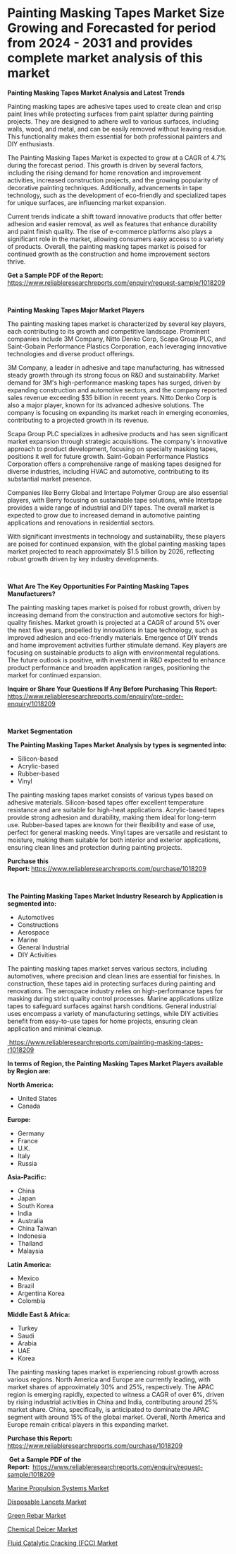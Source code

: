 <p><h1>Painting Masking Tapes Market Size Growing and Forecasted for period from 2024 - 2031 and provides complete market analysis of this market</h1></p><p><strong>Painting Masking Tapes Market Analysis and Latest Trends</strong></p>
<p><p>Painting masking tapes are adhesive tapes used to create clean and crisp paint lines while protecting surfaces from paint splatter during painting projects. They are designed to adhere well to various surfaces, including walls, wood, and metal, and can be easily removed without leaving residue. This functionality makes them essential for both professional painters and DIY enthusiasts.</p><p>The Painting Masking Tapes Market is expected to grow at a CAGR of 4.7% during the forecast period. This growth is driven by several factors, including the rising demand for home renovation and improvement activities, increased construction projects, and the growing popularity of decorative painting techniques. Additionally, advancements in tape technology, such as the development of eco-friendly and specialized tapes for unique surfaces, are influencing market expansion. </p><p>Current trends indicate a shift toward innovative products that offer better adhesion and easier removal, as well as features that enhance durability and paint finish quality. The rise of e-commerce platforms also plays a significant role in the market, allowing consumers easy access to a variety of products. Overall, the painting masking tapes market is poised for continued growth as the construction and home improvement sectors thrive.</p></p>
<p><strong>Get a Sample PDF of the Report:&nbsp;</strong> <a href="https://www.reliableresearchreports.com/enquiry/request-sample/1018209">https://www.reliableresearchreports.com/enquiry/request-sample/1018209</a></p>
<p>&nbsp;</p>
<p><strong>Painting Masking Tapes Major Market Players</strong></p>
<p><p>The painting masking tapes market is characterized by several key players, each contributing to its growth and competitive landscape. Prominent companies include 3M Company, Nitto Denko Corp, Scapa Group PLC, and Saint-Gobain Performance Plastics Corporation, each leveraging innovative technologies and diverse product offerings.</p><p>3M Company, a leader in adhesive and tape manufacturing, has witnessed steady growth through its strong focus on R&D and sustainability. Market demand for 3M's high-performance masking tapes has surged, driven by expanding construction and automotive sectors, and the company reported sales revenue exceeding $35 billion in recent years. Nitto Denko Corp is also a major player, known for its advanced adhesive solutions. The company is focusing on expanding its market reach in emerging economies, contributing to a projected growth in its revenue.</p><p>Scapa Group PLC specializes in adhesive products and has seen significant market expansion through strategic acquisitions. The company's innovative approach to product development, focusing on specialty masking tapes, positions it well for future growth. Saint-Gobain Performance Plastics Corporation offers a comprehensive range of masking tapes designed for diverse industries, including HVAC and automotive, contributing to its substantial market presence.</p><p>Companies like Berry Global and Intertape Polymer Group are also essential players, with Berry focusing on sustainable tape solutions, while Intertape provides a wide range of industrial and DIY tapes. The overall market is expected to grow due to increased demand in automotive painting applications and renovations in residential sectors.</p><p>With significant investments in technology and sustainability, these players are poised for continued expansion, with the global painting masking tapes market projected to reach approximately $1.5 billion by 2026, reflecting robust growth driven by key industry developments.</p></p>
<p>&nbsp;</p>
<p><strong>What Are The Key Opportunities For Painting Masking Tapes Manufacturers?</strong></p>
<p><p>The painting masking tapes market is poised for robust growth, driven by increasing demand from the construction and automotive sectors for high-quality finishes. Market growth is projected at a CAGR of around 5% over the next five years, propelled by innovations in tape technology, such as improved adhesion and eco-friendly materials. Emergence of DIY trends and home improvement activities further stimulate demand. Key players are focusing on sustainable products to align with environmental regulations. The future outlook is positive, with investment in R&D expected to enhance product performance and broaden application ranges, positioning the market for continued expansion.</p></p>
<p><strong>Inquire or Share Your Questions If Any Before Purchasing This Report:</strong> <a href="https://www.reliableresearchreports.com/enquiry/pre-order-enquiry/1018209">https://www.reliableresearchreports.com/enquiry/pre-order-enquiry/1018209</a></p>
<p>&nbsp;</p>
<p><strong>Market Segmentation</strong></p>
<p><strong>The Painting Masking Tapes Market Analysis by types is segmented into:</strong></p>
<p><ul><li>Silicon-based</li><li>Acrylic-based</li><li>Rubber-based</li><li>Vinyl</li></ul></p>
<p><p>The painting masking tapes market consists of various types based on adhesive materials. Silicon-based tapes offer excellent temperature resistance and are suitable for high-heat applications. Acrylic-based tapes provide strong adhesion and durability, making them ideal for long-term use. Rubber-based tapes are known for their flexibility and ease of use, perfect for general masking needs. Vinyl tapes are versatile and resistant to moisture, making them suitable for both interior and exterior applications, ensuring clean lines and protection during painting projects.</p></p>
<p><strong>Purchase this Report:&nbsp;</strong><a href="https://www.reliableresearchreports.com/purchase/1018209">https://www.reliableresearchreports.com/purchase/1018209</a></p>
<p>&nbsp;</p>
<p><strong>The Painting Masking Tapes Market Industry Research by Application is segmented into:</strong></p>
<p><ul><li>Automotives</li><li>Constructions</li><li>Aerospace</li><li>Marine</li><li>General Industrial</li><li>DIY Activities</li></ul></p>
<p><p>The painting masking tapes market serves various sectors, including automotives, where precision and clean lines are essential for finishes. In construction, these tapes aid in protecting surfaces during painting and renovations. The aerospace industry relies on high-performance tapes for masking during strict quality control processes. Marine applications utilize tapes to safeguard surfaces against harsh conditions. General industrial uses encompass a variety of manufacturing settings, while DIY activities benefit from easy-to-use tapes for home projects, ensuring clean application and minimal cleanup.</p></p>
<p><a href="https://www.reliableresearchreports.com/painting-masking-tapes-r1018209">&nbsp;https://www.reliableresearchreports.com/painting-masking-tapes-r1018209</a></p>
<p><strong>In terms of Region, the Painting Masking Tapes Market Players available by Region are:</strong></p>
<p>
    <p> <strong> North America: </strong>
        <ul>
            <li>United States</li>
            <li>Canada</li>
        </ul>
        </p> 
    <p> <strong> Europe: </strong>
        <ul>
            <li>Germany</li>
            <li>France</li>
            <li>U.K.</li>
            <li>Italy</li>
            <li>Russia</li>
        </ul>
        </p> 
    <p> <strong> Asia-Pacific: </strong>
        <ul>
            <li>China</li>
            <li>Japan</li>
            <li>South Korea</li>
            <li>India</li>
            <li>Australia</li>
            <li>China Taiwan</li>
            <li>Indonesia</li>
            <li>Thailand</li>
            <li>Malaysia</li>
        </ul>
        </p> 
    <p> <strong> Latin America: </strong>
        <ul>
            <li>Mexico</li>
            <li>Brazil</li>
            <li>Argentina Korea</li>
            <li>Colombia</li>
        </ul>
        </p> 
    <p> <strong> Middle East & Africa: </strong>
        <ul>
            <li>Turkey</li>
            <li>Saudi</li>
            <li>Arabia</li>
            <li>UAE</li>
            <li>Korea</li>
        </ul>
    </p>
    </p>
<p><p>The painting masking tapes market is experiencing robust growth across various regions. North America and Europe are currently leading, with market shares of approximately 30% and 25%, respectively. The APAC region is emerging rapidly, expected to witness a CAGR of over 6%, driven by rising industrial activities in China and India, contributing around 25% market share. China, specifically, is anticipated to dominate the APAC segment with around 15% of the global market. Overall, North America and Europe remain critical players in this expanding market.</p></p>
<p><strong>Purchase this Report: </strong><a href="https://www.reliableresearchreports.com/purchase/1018209">https://www.reliableresearchreports.com/purchase/1018209</a></p>
<p>&nbsp;<strong>Get a Sample PDF of the Report:&nbsp;&nbsp;</strong><a href="https://www.reliableresearchreports.com/enquiry/request-sample/1018209">https://www.reliableresearchreports.com/enquiry/request-sample/1018209</a></p>
<p><strong></strong></p>
<p><p><a href="https://medium.com/@jarredmertz12/the-market-study-covers-the-marine-propulsion-systems-market-across-various-segments-fbf0d23c945c">Marine Propulsion Systems Market</a></p><p><a href="https://medium.com/@jarredmertz12/the-comprehensive-disposable-lancets-market-research-report-is-essential-for-understanding-a62ef73759d4">Disposable Lancets Market</a></p><p><a href="https://issuu.com/reportprime-2/docs/green-rebar-market-size-2030.pptx_da103dccad8f6a">Green Rebar Market</a></p><p><a href="https://issuu.com/reportprime-2/docs/chemical-deicer-market-size-2030.pp_30e90687099c69">Chemical Deicer Market</a></p><p><a href="https://github.com/NarcisoFerry/Market-Research-Report-List-1/blob/main/fluid-catalytic-cracking-fcc-market.md">Fluid Catalytic Cracking (FCC) Market</a></p></p>